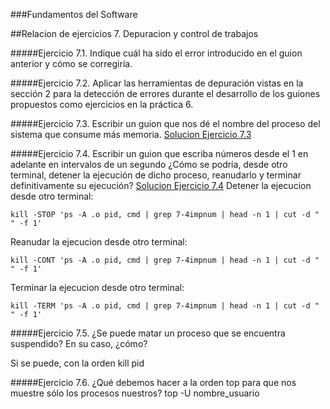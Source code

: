 ###Fundamentos del Software

##Relacion de ejercicios 7. Depuracion y control de trabajos

#####Ejercicio 7.1. Indique cuál ha sido el error introducido en el guion anterior y cómo se corregiría.

#####Ejercicio 7.2. Aplicar las herramientas de depuración vistas en la sección 2 para la detección de errores durante el desarrollo de los guiones propuestos como ejercicios en la práctica 6.

#####Ejercicio 7.3. Escribir un guion que nos dé el nombre del proceso del sistema que consume más memoria.
[Solucion Ejercicio 7.3]()

#####Ejercicio 7.4. Escribir un guion que escriba números desde el 1 en adelante en intervalos de un segundo ¿Cómo se podría, desde otro terminal, detener la ejecución de dicho proceso, reanudarlo y terminar definitivamente su ejecución?
[Solucion Ejercicio 7.4](https://github.com/JArandaIzquierdo/FundamentosDelSoftware/blob/master/Practicas/Scrips/Ejercicio7-4)
Detener la ejecucion desde otro terminal:

	kill -STOP 'ps -A .o pid, cmd | grep 7-4impnum | head -n 1 | cut -d " " -f 1'
Reanudar la ejecucion desde otro terminal:

	kill -CONT 'ps -A .o pid, cmd | grep 7-4impnum | head -n 1 | cut -d " " -f 1'

Terminar la ejecucion desde otro terminal:

	kill -TERM 'ps -A .o pid, cmd | grep 7-4impnum | head -n 1 | cut -d " " -f 1'

#####Ejercicio 7.5. ¿Se puede matar un proceso que se encuentra suspendido? En su caso, ¿cómo? 

Si se puede, con la orden kill pid

#####Ejercicio 7.6. ¿Qué debemos hacer a la orden top para que nos muestre sólo los procesos nuestros?
	top -U nombre_usuario